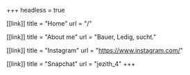 +++
headless = true

[[link]]
title = "Home"
url = "/"

[[link]]
title = "About me"
url = "Bauer, Ledig, sucht."

[[link]]
title = "Instagram"
url = "https://www.instagram.com/"

[[link]]
title = "Snapchat"
url = "jezith_4"
+++
